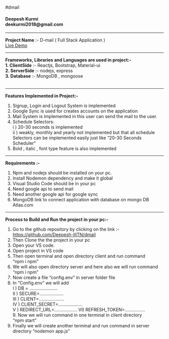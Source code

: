 #dmail

<h4>
Deepesh Kurmi
</br>
deekurmi2018@gmail.com
</h4>

---

<b>Project Name</b> :- D-mail ( Full Stack Application ) </br> <a href="https://d-mail.herokuapp.com/">Live Demo</a>

---

<b>
Frameworks, Libraries and Languages are used in project:-
</b></br>
<b>1. ClientSide</b> :- Reactjs, Bootstrap, Material-ui</br>
<b>2. ServerSide</b> :- nodejs, express</br>
<b>3. Database</b> :- MongoDB , mongoose</br>
</br>

---

<b>Features Implemented in Project:-</b></br>

1. Signup, Login and Logout System is implemented</br>
2. Google Sync is used for creates accounts on the application</br>
3. Mail System is Implemented in this user can send the mail to the user.</br>
4. Schedule Selectors:</br>
   i ) 20-30 seconds is implemented</br>
   ii ) weakly, monthly and yearly not implemented but that all schedule</br>
   Selectors can be implemented easily just like “20-30 Seconds Scheduler“</br>
5. Bold , italic , font type feature is also implemented</br>

---

<b>Requirements :-</b></br>

1. Npm and nodejs should be installed on your pc.</br>
2. Install Nodemon dependency and make it global</br>
3. Visual Studio Code should be in your pc</br>
4. Need google api to send mail</br>
5. Need another google api for google sync</br>
6. MongoDB link to connect application with database on mongo DB Atlas.com</br>

---

<b>Process to Build and Run the project in your pc:-</b></br>

1. Go to the github repository by clicking on the link :-</br>
   https://github.com/Deepesh-IIITN/dmail</br>
2. Then Clone the the project in your pc</br>
3. Open your VS code.</br>
4. Open project in VS code</br>
5. Then open terminal and open directory client and run command</br>
   “npm i npm”</br>
6. We will also open directory server and here also we will run command</br>
   “npm i npm”</br>
7. Now create a file “config.env” in server folder file</br>
8. In “Config.env” we will add</br>
   I ) DB = ………………….</br>
   II ) SECURE=...................</br>
   III ) CLIENT=....................</br>
   IV ) CLIENT_SECRET=...................</br>
   V ) REDIRECT_URL=..................
   VI) REFRESH_TOKEN=................</br> 9. Now we will run command in one terminal in client directory</br>
   “npm start”</br>
9. Finally we will create another terminal and run command in server</br>
   directory “nodemon app.js" </br>
